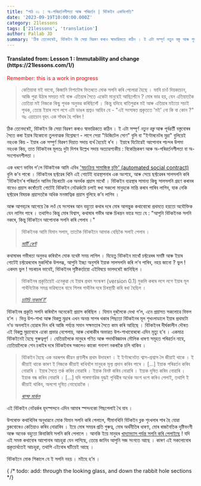 ```yaml
---
title: "পাঠ ০১ : অ-পৰিৱৰ্তনশীলতা আৰু পৰিৱৰ্তন | বিটকইন একবিংশতি"
date: '2023-09-19T10:00:00.000Z'
category: 21lessons
tags: ['21lessons', 'translation']
author: Pallab JD
summary: 'ঠিক তেনেদৰেই, বিটকইন কি সেয়া বিৱৰণ কৰাও স্বাভাৱিকতে কঠিন । ই এটা সম্পূৰ্ণ নতুন বস্তু আৰু পূৰ্বৱৰ্তী বস্তুবোৰৰ সৈতে কৰা ইয়াৰ যিকোনো তুলনাত্মক বিশ্লেষণে - লাগে সেয়া "ডিজিটেল সোণ" বুলি বা "ইণ্টাৰনেটৰ মুদ্ৰা" বুলিয়েই নহওক কিয় - ইয়াৰ এক সম্পুৰ্ণ বিৱৰণ দিয়াত সদায় ব্যৰ্থ হৈয়েই ৰ’ব ।...'
---
```


<div style="textAlign:center">
    <h4> Translated from: Lesson 1 : Immutability and change (https://21lessons.com/1/) </h4>
    <p style="color:red"> Remember: this is a work in progress </p>
</div>

> কেতিয়াবা মই ভাবো, কিজানি নিশাটোৰ ভিতৰতে মোক সলনি কৰি পেলোৱা হৈছে ।
> ভাবি চাওঁ দিয়কচোন, আজি পুৱা উঠাৰ সময়ত মই বাৰু এতিয়াৰ সৈতে একেটা মানুহেই আছিলোঁনে ?
> মোৰ ভাৱ হয়, যেন এতিয়াতকৈ তেতিয়া মই নিজকে কিছু পৃথক অনুভৱ কৰিছিলোঁ ।
> কিন্তু যদিহে ৰাতিপুৱাৰ মই আৰু এতিয়াৰ মইতো সচাই পৃথক, তেন্তে ইয়াৰ লগে লগে এটা ডাঙৰ প্ৰশ্নও আহিব যে - "এই সংসাৰত প্ৰকৃততে 'মই' নো কি বা কোন ?"
> অঃ এয়াচোন বৃহৎ এক সাঁথৰ হৈ পৰিল !

ঠিক তেনেদৰেই, বিটকইন কি সেয়া বিৱৰণ কৰাও স্বাভাৱিকতে কঠিন ।
ই এটা সম্পূৰ্ণ _নতুন বস্তু_ আৰু পূৰ্বৱৰ্তী বস্তুবোৰৰ সৈতে কৰা ইয়াৰ যিকোনো তুলনাত্মক বিশ্লেষণে - লাগে সেয়া "ডিজিটেল সোণ" বুলি বা "ইণ্টাৰনেটৰ মুদ্ৰা" বুলিয়েই নহওক কিয় - ইয়াৰ এক সম্পুৰ্ণ বিৱৰণ দিয়াত সদায় ব্যৰ্থ হৈয়েই ৰ’ব ।
ইয়াৰে যিটোৱেই আপোনাৰ পচন্দৰ উপমা নহওক কিয়, তাত বিটকইনৰ মূলতঃ দুটা দিশৰ উল্লেখ সদায় অত্যাৱশ্যকীয় : বিকেন্দ্ৰিকৰণ আৰু অ-পৰিৱৰ্তনশীলতা বা অ-সংশোধনশীলতা ।

এক ধৰণে ভাবিব গ’লে বিটকইনক আমি এবিধ ['স্বয়ংক্ৰিয় সামাজিক চুক্তি' (automated social contract)](https://medium.com/s/story/bitcoins-social-contract-1f8b05ee24a9) বুলি ক’ব পাৰো ।
বিটকইনৰ ছফ্টৱেৰ খিনি এই গোটেই ব্যৱস্থাপনাৰ এক অংশহে, আৰু সেয়ে ছফ্টৱেৰৰ সালসলনি কৰি 'বিটকইন'ৰ পৰিৱৰ্তন আনিব বিচৰাটো এক অনৰ্থক প্ৰয়াস মাথোঁ ।
বিটকইন ব্যৱস্থাৰ সামান্য কিছু সালসলনি গ্ৰহণ কৰাবৰ বাবেও প্ৰয়াস কৰোঁতাই গোটেই বিটকইন নেটৱৰ্কটো চলাই ৰখা সকলো মানুহকে মান্তি কৰাব পাৰিব লাগিব, যাক নেকি ছফ্টৱেৰ বিষয়ক প্ৰয়াসতকৈ অধিক মনস্তাত্বিক প্ৰয়াস বুলিহে ক’ব লাগিব ।

আৰু আগবঢ়াৰ আগেয়ে কৈ লওঁ যে সংসাৰৰ আন বহুতো কথাৰ দৰে মোৰ আগন্তুক কথাবোৰো প্ৰথমতে হয়তো অযৌক্তিক যেন লাগিব পাৰে ।
তথাপিও কিন্তু মোৰ বিশ্বাস, কথাষাৰ গভীৰ আৰু চিৰন্তন ভাৱে সত্য যে : "আপুনি বিটকইনক সলনি নকৰে, কিন্তু বিটকইনে আপোনাক সলনি কৰি পেলাব ।"

> বিটকইনক আমি যিমান সলাম, তাতকৈ বিটকইনে আমাক বেছিকৈ সলাই পেলাব ।
>
> <cite> [মাৰ্টি বেণ্ট](https://twitter.com/martybent) </cite>


কথাষাৰৰ গভীৰতা অনুভৱ কৰিবলৈ মোক যথেষ্ট সময় লাগিল ।
যিহেতু বিটকইন মাথোঁ চফ্টৱেৰৰ সমষ্টি আৰু ইয়াৰ গোটেই চফ্টৱেৰবোৰ মুকলিকৈ উপলব্ধ, আপুনি ইচ্ছা অনুসৰি ইয়াক সালসলনি কৰি ল’ব পাৰিব, নহয় জানো ?
ভুল !
একদম ভুল !
সচৰাচৰ ভাবেই, বিটকইনৰ সৃষ্টিকৰ্তায়ো এইবিষয়ে ভালদৰেই জানিছিল ।

> বিটকইনৰ প্ৰকৃতিয়েই এনেকুৱা যে ইয়াৰ প্ৰথম সংস্কৰণ (version 0.1) মুকলি কৰাৰ লগে লগে ইয়াৰ মূল গাথঁনিটোক সমগ্ৰ ভৱিষ্যতৰ বাবে শিলৰ গাথঁনিৰ দৰে চিৰস্থায়ী কৰি ৰখা হৈছিল ।
>
> <cite>[চাটচি নাকাম’ট’](https://bitcointalk.org/index.php?topic=195.msg1611#msg1611)</cite>


বিটকইনৰ প্ৰকৃতি সলনি কৰিবলৈ অনেকেই প্ৰয়াস কৰিছিল ।
যিমান দুৰলৈকে দেখা গ’ল, এনে প্ৰয়াসত সকলোৱে বিফল হ’ল ।
ভিন্ন উপ-শাখা আৰু বিকল্প মুদ্ৰাৰ এখন অনন্ত সাগৰ থকাৰ পিছতো বিটকইনৰ মূল শৃখংলাডালে ইয়াৰ প্ৰথমটো ন’ড অনলাইন হোৱাৰ দিন ধৰি আজি পৰ্য্যন্ত সমান সক্ষমতাৰ সৈতে কাম কৰি আহিছে ।
বিটকইনৰ দীৰ্ঘকালীন দৌৰত এই বিকল্প মুদ্ৰাবোৰে একো প্ৰভাৱ নেপেলায়, আৰু খোৰাকীৰ অভাৱত উপ-শাখাবোৰৰো এদিন মৃত্যু হ’ব ।
একমাত্ৰ বিটকইনেই হৈছে গুৰুত্বপূৰ্ণ ।
যেতিয়ালৈকে মানুহৰ গণিত আৰু পদাৰ্থবিজ্ঞানৰ মৌলিক ধাৰণা সমূহত পৰিৱৰ্তন নাহে, তেতিয়ালৈকে শেন চৰাইৰ দৰে বিটকইনাৰ সকলেও কাকো গনাগণ নকৰাকৈ চলি থাকিব ।



> বিটকইন হৈছে এক নৱৰূপৰ জীৱন প্ৰণালীৰ প্ৰথম উদাহৰণ ।
> ই ইণ্টাৰনেটত শ্বাস-প্ৰশ্বাস লৈ জীয়াই থাকে ।
> ই জীয়াই থাকে কাৰণ ই নিজকে জীয়াই ৰাখিবলৈ মানুহক মূল্য প্ৰদান কৰিব পাৰে ।
> [...]
> ইয়াক পৰিৱৰ্তন কৰিব নোৱাৰি ।
> ইয়াৰ সৈতে তৰ্ক কৰিব নোৱাৰি ।
> ইয়াক বিনষ্ট কৰিব নোৱাৰি ।
> ইয়াক দূষিত কৰিব নোৱাৰি ।
> ইয়াক বন্ধ কৰিব নোৱাৰি ।
> [...]
> যদি পাৰমাণৱিক যুদ্ধই পৃথিৱীৰ অৰ্ধেক অংশ ধংশ কৰিও পেলাই, তথাপি ই জীয়াই থাকিব, অলপো দূষিত নোহোৱাকৈ ।
>
> <cite> [ৰাল্ফ মাৰ্কল](http://merkle.com/papers/DAOdemocracyDraft.pdf) </cite>

এই বিটকইন নেটৱৰ্কৰ হৃদস্পন্দনে এদিন আমাৰ স্পন্দনকো পিছপেলাই থৈ যাব ।

উপৰোক্ত কথাখিনিৰ অনুধাৱনে মোক যিমান সলনি কৰি পেলালে, সীমানখিনি বিটকইন ব্লক শৃংখলাৰ পাৰ হৈ যোৱা ব্লকবোৰেও কেতিয়াও কৰিব নোৱাৰিব ।
ইয়ে মোৰ সময়ৰ প্ৰতি গুৰুত্ব, মোৰ অৰ্থনীতিৰ ধাৰণা, মোৰ ৰাজনৈতিক দৃষ্টিভংগী আৰু অনেক বহুতো কিবাকিবি সলনি কৰি পেলালে ।
আনকি ইয়ে মানুহৰ [খাদ্যাভ্যাস পৰ্যন্ত সলনি কৰি পেলাইছে](https://motherboard.vice.com/en_us/article/ne74nw/inside-the-world-of-the-bitcoin-carnivores) !
যদি এই সমস্ত কথাবোৰ আপোনাৰ আচহুৱা যেন লাগিছে, তেন্তে জানিব আপুনি সজ সংগতে আছে ।
কাৰণ এই সকলোবোৰ প্ৰকৃতাৰ্থতেই আচহুৱা, তথাপি এইবোৰ ঘটিয়েই আছে ।

বিটকইনে মোক শিকালে যে ই সলনি নহয় । মইহে হ’ম ।

{ /* todo: add: through the looking glass, and down the rabbit hole sections */}